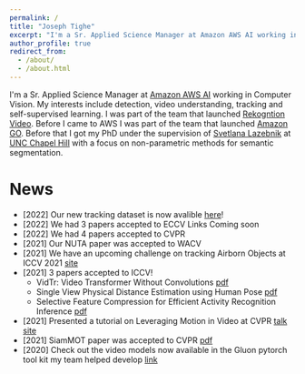 ```yaml
---
permalink: /
title: "Joseph Tighe"
excerpt: "I'm a Sr. Applied Science Manager at Amazon AWS AI working in Computer Vision. I'm interested in detection, video classification, tracking and self-supervised learning. I was part of the initial Rekogntion video launch. Before I came to AWS I was part of the team that launched Amazon GO. Before that I got my PhD under the supervision of Svetlana Lazebnik at UNC Chapel Hill with a focus on non-parametric methods for semantic segmentation."
author_profile: true
redirect_from: 
  - /about/
  - /about.html
---
```


I'm a Sr. Applied Science Manager at [Amazon AWS AI](https://www.amazon.science/author/joseph-tighe) working in Computer Vision. My interests include detection, video understanding, tracking and self-supervised learning. 
I was part of the team that launched [Rekogntion Video](https://aws.amazon.com/rekognition/?trkCampaign=acq_paid_search_brand&sc_channel=ps&sc_campaign=acquisition_US&sc_publisher=Google&sc_category=Machine%20Learning&sc_country=US&sc_geo=NAMER&sc_outcome=acq&sc_detail=amazon%20image%20recognition&sc_content={adgroup}&sc_matchtype=e&sc_segment=531871356629&sc_medium=ACQ-P|PS-GO|Brand|Desktop|SU|Machine%20Learning|Solution|US|EN|Sitelink&s_kwcid=AL!4422!3!531871356629!e!!g!!amazon%20image%20recognition&ef_id=CjwKCAjwo4mIBhBsEiwAKgzXONpL2V-1pMjqPxK9qFnAeId2KPIE4IB1Wl2dk-RYmxGzPwxfD34DeBoCbJMQAvD_BwE:G:s&s_kwcid=AL!4422!3!531871356629!e!!g!!amazon%20image%20recognition&blog-cards.sort-by=item.additionalFields.createdDate&blog-cards.sort-order=desc).
Before I came to AWS I was part of the team that launched [Amazon GO](https://www.amazon.com/b?ie=UTF8&node=16008589011). 
Before that I got my PhD under the supervision of [Svetlana Lazebnik](https://slazebni.cs.illinois.edu/) at [UNC Chapel Hill](https://cs.unc.edu/) with a focus on non-parametric methods for semantic segmentation.

News
======
* [2022] Our new tracking dataset is now avalible [here](https://amazon-research.github.io/tracking-dataset/personpath22.html)!
* [2022] We had 3 papers accepted to ECCV Links Coming soon
* [2022] We had 4 papers accepted to CVPR
* [2021] Our NUTA paper was accepted to WACV
* [2021] We have an upcoming challenge on tracking Airborn Objects at ICCV 2021 [site](https://zontakm9.github.io/aot-iccvw21/)
* [2021] 3 papers accepted to ICCV! 
    * VidTr: Video Transformer Without Convolutions [pdf](https://arxiv.org/pdf/2104.11746.pdf)
    * Single View Physical Distance Estimation using Human Pose [pdf](https://arxiv.org/pdf/2106.10335.pdf)
    * Selective Feature Compression for Efficient Activity Recognition Inference [pdf](https://arxiv.org/pdf/2104.00179.pdf)
* [2021] Presented a tutorial on Leveraging Motion in Video at CVPR [talk](https://youtu.be/6j55CyKwkP8) [site](https://bryanyzhu.github.io/video-cvpr2021/)
* [2021] SiamMOT paper was accepted to CVPR [pdf](https://openaccess.thecvf.com/content/CVPR2021/papers/Shuai_SiamMOT_Siamese_Multi-Object_Tracking_CVPR_2021_paper.pdf)
* [2020] Check out the video models now available in the Gluon pytorch tool kit my team helped develop [link](https://cv.gluon.ai/model_zoo/action_recognition.html)
